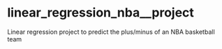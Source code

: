 # linear_regression_nba__project
Linear regression project to predict the plus/minus of an NBA basketball team
